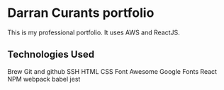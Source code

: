 # Darran Curants portfolio

This is my professional portfolio. It uses AWS and ReactJS.

## Technologies Used

Brew
Git and github
SSH
HTML
CSS
Font Awesome
Google Fonts
React
NPM
webpack
babel
jest
